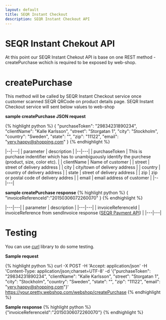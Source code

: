 ```yaml
---
layout: default
title: SEQR Instant Checkout
description: SEQR Instant Checkout API
---
```


# SEQR Instant Chekout API

At this point our SEQR Instant Chekout API is base on one REST method  - createPurchase wchich is required to be exposed by web-shop.

# createPurchase

This method will be called by SEQR Instant Checkout service once customer scanned SEQR QRCode on product details page.
SEQR Instant Checkout service will sent below values to web-shop


<b>sample createPurchase JSON request</b>

{% highlight python %}
{
    "purchaseToken": "29834231890234",
    "clientName": "Kalle Karlsson",
    "street": "Storgatan 1",
    "city": "Stockholm",
    "country": "Sweden",
    "state": "",
    "zip": "11122",
    "email": "very.happy@shopping.com"
}
{% endhighlight %}

|--|---|
| parameter | description |
|--|---|
| purchaseToken | This is purchase indentifier which has to unambiguously identify the purchese (product, size, color etc). |
| clientName | Name of customer |
| street | street of delivery address |
| city | city/town of delivery address |
| country | country of delivery address |
| state | street of delivery address |
| zip | zip or postal code of delivery addres |
| email | email address of customer |
|--|---|

<b>sample createPurchase response</b>
{% highlight python %}
{
   "invoiceReferenceId":"20150306072260070"
}
{% endhighlight %}


|---|---|
| parameter | description |
|---|---|
| invoiceReferenceId | invoiceReference from  sendInvoice response ([SEQR Payment API](/merchant/reference/api.html)) |
|---|---|

# Testing

You can use [curl](http://curl.haxx.se/download.html) library to do some testing.

<b>Sample request</b>

{% highlight python %}
curl
-X POST
-H 'Accept: application/json'
-H 'Content-Type: application/json;charset=UTF-8'
-d '{"purchaseToken": "29834231890234", "clientName": "Kalle Karlsson", 
"street": "Storgatan 1", "city": "Stockholm", "country": "Sweden", 
"state": "", "zip": "11122", "email": "very.happy@shopping.com"}'
https://your.pretty.webshop.com/webshop/createPurchase
{% endhighlight %}

<b>Sample response</b>
{% highlight python %}
{"invoiceReferenceId":"20150306072260070"}
{% endhighlight %}


